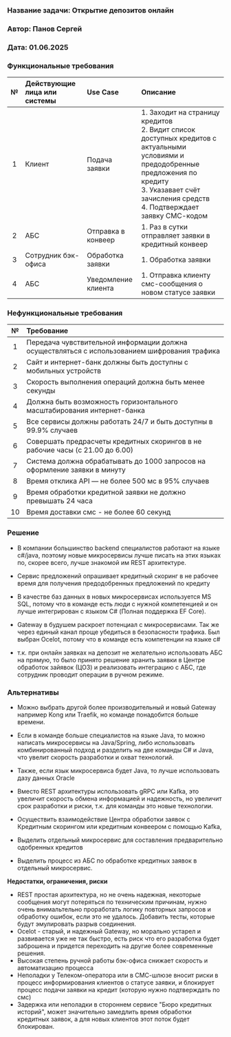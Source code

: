 ### <a name="_b7urdng99y53"></a>**Название задачи: Открытие депозитов онлайн** 
### <a name="_hjk0fkfyohdk"></a>**Автор: Панов Сергей**
### <a name="_uanumrh8zrui"></a>**Дата: 01.06.2025**
### <a name="_3bfxc9a45514"></a>**Функциональные требования**

|**№**|**Действующие лица или системы**|**Use Case**|**Описание**|
| :-: | :- | :- | :- |
|1| Клиент| Подача заявки| 1. Заходит на страницу кредитов <br> 2. Видит список доступных кредитов с актуальными условиями и предодобренные предложения по кредиту <br>3. Указавает счёт зачисления средств <br> 4. Подтверждает заявку СМС-кодом|
|2| АБС | Отправка в конвеер | 1. Раз в сутки отправляет заявки в кредитный конвеер|
|3|Сотрудник бэк-офиса| Обработка заявки| 1. Обработка заявки |
|4| АБС | Уведомление клиента| 1. Отправка клиенту смс-сообщения о новом статусе заявки|
### <a name="_u8xz25hbrgql"></a>**Нефункциональные требования**

|**№**|**Требование**|
| :-: | :- |
|1| Передача чувствительной информации должна осуществляться с использованием шифрования трафика |
|2| Сайт и интернет-банк должны быть доступны с мобильных устройств|
|3| Скорость выполнения операций должна быть менее секунды|
|4| Должна быть возможность горизонтального масштабирования интернет-банка|
|5| Все сервисы должны работать 24/7 и быть доступны в 99.9% случаев|
|6| Совершать предрасчеты кредитных скорингов в не рабочие часы (с 21.00 до 6.00)|
|7| Система должна обрабатывать до 1000 запросов на оформление заявки в минуту|
|8| Время отклика API — не более 500 мс в 95% случаев|
|9| Время обработки кредитной заявки не должно превышать 24 часа|
|10| Время доставки смс - не более 60 секунд|

### <a name="_qmphm5d6rvi3"></a>**Решение**
- В компании большинство backend специалистов работают на языке c#/java, поэтому новые микросервисы лучше писать на этих языках по, скорее всего, лучше знакомой им REST архитектуре. 

- Сервис предложений опрашивает кредитный скоринг в не рабочее время для получения предодобренных предложений по кредиту

- В качестве баз данных в новых микросервисах используется MS SQL, потому что в команде есть люди с нужной компетенцией и он лучше интегрирован с языком C# (Полная поддержка EF Core).

- Gateway в будушем раскроет потенциал с микросервисами. Так же через единый канал проще убедиться в безопасности трафика. Был выбран Ocelot, потому что в команде есть компетенции на языке c#

- т.к. при онлайн заявках на депозит не желательно использовать АБС на прямую, то было принято решение хранить заявки в Центре обработок зайявок (ЦОЗ) и реализовать интеграцию с АБС, где сотрудник проводит операции в ручном режиме. 

### <a name="_bjrr7veeh80c"></a>**Альтернативы**
- Можно выбрать другой более производительный и новый Gateway например Kong или Traefik, но команде понадобится больше времени.

- Если в команде больше специалистов на языке Java, то можно написать микросервисы на Java/Spring, либо использовать комбинированный подход и разделить на две команды C# и Java, что увелит скорость разработки и охват технологий.
- Также, если язык микросервиса будет Java, то лучше использовать дазу данных Oracle
- Вместо REST архитектуры использовать gRPC или Kafka, это увеличит скорость обмена информацией и надежность, но увеличит срок разработки и риски, т.к. для команды это новые технологии.
- Осуществить взаимодействие Центра обработки заявок с Кредитным скорингом или кредитным конвеером с помощью Kafka, 
- Выделить отдельный микросервис для составления предварительно одобренных кредитов
- Выделить процесс из АБС по обработке кредитных заявок в отдельный микросервис.

**Недостатки, ограничения, риски**
- REST простая архитектура, но не очень надежная, некоторые сообщения могут потеряться по техническим причинам, нужно очень внимальтельно проработать логику повторных запросов и обработку ошибок, если это не удалось. Добавить тесты, которые будут эмулировать разрыв соединения.
- Ocelot - старый, и надежный Gateway, но морально устарел и развивается уже не так быстро, есть риск что его разработка будет заброшена и придется переходить на другие более современные решения.
- Высокая степень ручной работы бэк-офиса снижает скорость и автоматизацию процесса
- Неполадки у Телеком-оператора или в СМС-шлюзе вносит риски в процесс информирования клиентов о статусе заявки, и блокирует процесс подачи заявки на кредит (которую нужно подтверждать по смс) 
- Задержка или неполадки в стороннем сервисе "Бюро кредитных историй", может значительно замедлить время обработки кредитных заявок, а для новых клиентов этот поток будет блокирован.
